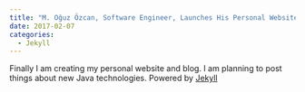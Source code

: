 ```yaml
---
title: "M. Oğuz Özcan, Software Engineer, Launches His Personal Website"
date: 2017-02-07
categories: 
  - Jekyll
---
```


Finally I am creating my personal website and blog. I am planning to post things about new Java technologies.
Powered by [Jekyll](http://jekyllrb.com) 

